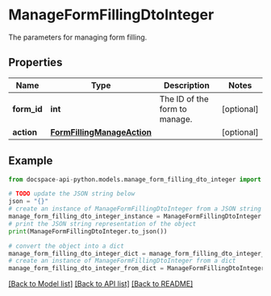 # ManageFormFillingDtoInteger
The parameters for managing form filling.

## Properties

Name | Type | Description | Notes
------------ | ------------- | ------------- | -------------
**form_id** | **int** | The ID of the form to manage. | [optional] 
**action** | [**FormFillingManageAction**](FormFillingManageAction.md) |  | [optional] 

## Example

```python
from docspace-api-python.models.manage_form_filling_dto_integer import ManageFormFillingDtoInteger

# TODO update the JSON string below
json = "{}"
# create an instance of ManageFormFillingDtoInteger from a JSON string
manage_form_filling_dto_integer_instance = ManageFormFillingDtoInteger.from_json(json)
# print the JSON string representation of the object
print(ManageFormFillingDtoInteger.to_json())

# convert the object into a dict
manage_form_filling_dto_integer_dict = manage_form_filling_dto_integer_instance.to_dict()
# create an instance of ManageFormFillingDtoInteger from a dict
manage_form_filling_dto_integer_from_dict = ManageFormFillingDtoInteger.from_dict(manage_form_filling_dto_integer_dict)
```
[[Back to Model list]](../README.md#documentation-for-models) [[Back to API list]](../README.md#documentation-for-api-endpoints) [[Back to README]](../README.md)


